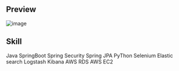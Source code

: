 ## Preview

![image](https://github.com/user-attachments/assets/05b4f5fb-d664-42ab-ba74-1597b7eea678)

## Skill

Java
SpringBoot
Spring Security
Spring JPA
PyThon Selenium
Elastic search
Logstash
Kibana
AWS RDS
AWS EC2

